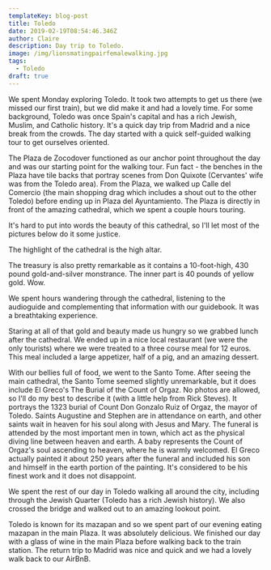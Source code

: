 ```yaml
---
templateKey: blog-post
title: Toledo
date: 2019-02-19T08:54:46.346Z
author: Claire
description: Day trip to Toledo.
image: /img/lionsmatingpairfemalewalking.jpg
tags:
  - Toledo
draft: true
---
```

We spent Monday exploring Toledo.  It took two attempts to get us there (we missed our first train), but we did make it and had a lovely time.  For some background, Toledo was once Spain's capital and has a rich Jewish, Muslim, and Catholic history.  It's a quick day trip from Madrid and a nice break from the crowds.  The day started with a quick self-guided walking tour to get ourselves oriented.  

The Plaza de Zocodover functioned as our anchor point throughout the day and was our starting point for the walking tour.  Fun fact - the benches in the Plaza have tile backs that portray scenes from Don Quixote (Cervantes' wife was from the Toledo area).  From the Plaza, we walked up Calle del Comercio (the main shopping drag which includes a shout out to the other Toledo) before ending up in Plaza del Ayuntamiento.  The Plaza is directly in front of the amazing cathedral, which we spent a couple hours touring.

It's hard to put into words the beauty of this cathedral, so I'll let most of the pictures below do it some justice.  

The highlight of the cathedral is the high altar.

The treasury is also pretty remarkable as it contains a 10-foot-high, 430 pound gold-and-silver monstrance.  The inner part is 40 pounds of yellow gold.  Wow.

We spent hours wandering through the cathedral, listening to the audioguide and complementing that information with our guidebook.  It was a breathtaking experience.

Staring at all of that gold and beauty made us hungry so we grabbed lunch after the cathedral.  We ended up in a nice local restaurant (we were the only tourists) where we were treated to a three course meal for 12 euros.  This meal included a large appetizer, half of a pig, and an amazing dessert.

With our bellies full of food, we went to the Santo Tome.  After seeing the main cathedral, the Santo Tome seemed slightly unremarkable, but it does include El Greco's The Burial of the Count of Orgaz.  No photos are allowed, so I'll do my best to describe it (with a little help from Rick Steves).  It portrays the 1323 burial of Count Don Gonzalo Ruiz of Orgaz, the mayor of Toledo.  Saints Augustine and Stephen are in attendance on earth, and other saints wait in heaven for his soul along with Jesus and Mary.  The funeral is attended by the most important men in town, which act as the physical diving line between heaven and earth.  A baby represents the Count of Orgaz's soul ascending to heaven, where he is warmly welcomed.  El Greco actually painted it about 250 years after the funeral and included his son and himself in the earth portion of the painting.  It's considered to be his finest work and it does not disappoint.

We spent the rest of our day in Toledo walking all around the city, including through the Jewish Quarter (Toledo has a rich Jewish history).  We also crossed the bridge and walked out to an amazing lookout point.  

Toledo is known for its mazapan and so we spent part of our evening eating mazapan in the main Plaza.  It was absolutely delicious.  We finished our day with a glass of wine in the main Plaza before walking back to the train station.  The return trip to Madrid was nice and quick and we had a lovely walk back to our AirBnB.
